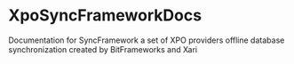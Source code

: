# XpoSyncFrameworkDocs
Documentation for SyncFramework a set of XPO providers offline database synchronization created by BitFrameworks and Xari
